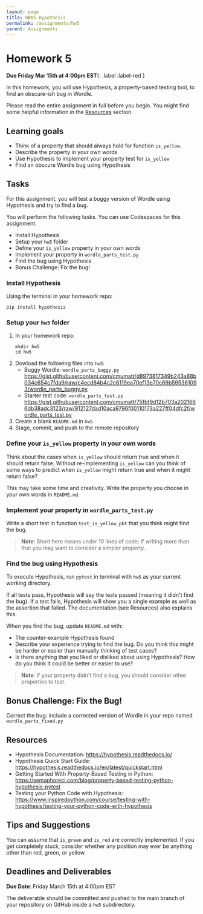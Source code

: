```yaml
---
layout: page
title: HW05 Hypothesis
permalink: /assignments/hw5
parent: Assignments
---
```


# Homework 5

**Due Friday Mar 15th at 4:00pm EST**{: .label .label-red } 

In this homework, you will use Hypothesis, a property-based testing tool, to find an obscure-ish bug in Wordle. 

Please read the entire assignment in full before you begin. You might find some helpful information in the [Resources](#resources) section.

## Learning goals

- Think of a property that should always hold for function `is_yellow`. 
- Describe the property in your own words
- Use Hypothesis to implement your property test for `is_yellow`
- Find an obscure Wordle bug using Hypothesis

## Tasks

For this assignment, you will test a buggy version of Wordle using Hypothesis and try to find a bug.

You will perform the following tasks. You can use Codespaces for this assignment.

- Install Hypothesis
- Setup your `hw5` folder
- Define your `is_yellow` property in your own words
- Implement your property in `wordle_parts_test.py`
- Find the bug using Hypothesis
- Bonus Challenge: Fix the bug!

### Install Hypothesis

Using the terminal in your homework repo:

```
pip install hypothesis
```

### Setup your `hw5` folder

1. In your homework repo:
   ```
   mkdir hw5
   cd hw5
   ```
2. Dowload the following files into `hw5`:
   - Buggy Wordle: `wordle_parts_buggy.py` <https://gist.githubusercontent.com/cmumatt/d8973817349b243a88b034c654c7fda9/raw/c4ecd84b4c2c6119ea70ef13e70c69b595361093/wordle_parts_buggy.py>
   - Starter test code: `wordle_parts_test.py` <https://gist.githubusercontent.com/cmumatt/75fbf9d12b703a2021666db38adc3123/raw/912127dad10aca9796f00110173a227ff04dfc2f/wordle_parts_test.py>
3. Create a blank `README.md` in `hw5`
4. Stage, commit, and push to the remote repository

### Define your `is_yellow` property in your own words

Think about the cases when `is_yellow` should return true and when it should return false. Without re-implementing `is_yellow` can you think of some ways to predict when `is_yellow` might return true and when it might return false?

This may take some time and creativity. Write the property you choose in your own words in `README.md`.

### Implement your property in `wordle_parts_test.py`

Write a short test in function `test_is_yellow_pbt` that you think might find the bug. 

> **Note**: Short here means under 10 lines of code; if writing more than that you may want to consider a simpler property.

### Find the bug using Hypothesis

To execute Hypothesis, run `pytest` in terminal with `hw5` as your current working directory.

If all tests pass, Hypothesis will say the tests passed (meaning it didn't find the bug). If a test fails, Hypothesis will show you a single example as well as the assertion that failed. The documentation (see Resources) also explains this.

When you find the bug, update `README.md` with:
- The counter-example Hypothesis found
- Describe your experience trying to find the bug. Do you think this might be harder or easier than manually thinking of test cases?
- Is there anything that you liked or disliked about using Hypothesis? How do you think it could be better or easier to use?

> **Note**: If your property didn't find a bug, you should consider other properties to test.

## Bonus Challenge: Fix the Bug! 

Correct the bug: include a corrected version of Wordle in your repo named `wordle_parts_fixed.py`

## Resources

* Hypothesis Documentation: <https://hypothesis.readthedocs.io/>
* Hypothesis Quick Start Guide: <https://hypothesis.readthedocs.io/en/latest/quickstart.html>
* Getting Started With Property-Based Testing in Python: <https://semaphoreci.com/blog/property-based-testing-python-hypothesis-pytest>
* Testing your Python Code with Hypothesis: <https://www.inspiredpython.com/course/testing-with-hypothesis/testing-your-python-code-with-hypothesis>

## Tips and Suggestions

You can assume that `is_green` and `is_red` are correctly implemented. If you get completely stuck, consider whether any position may ever be anything other than red, green, or yellow.

## Deadlines and Deliverables

__Due Date__: Friday March 15th at 4:00pm EST

The deliverable should be committed and pushed to the main branch of your repository on GitHub inside a `hw5` subdirectory.
